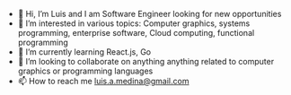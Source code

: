 - 👋 Hi, I’m Luis and I am Software Engineer looking for new opportunities
- 👀 I’m interested in various topics: Computer graphics, systems programming, enterprise software,  Cloud computing, functional programming
- 🌱 I’m currently learning React.js, Go
- 💞️ I’m looking to collaborate on anything anything related to computer graphics or programming languages
- 📫 How to reach me luis.a.medina@gmail.com

<!---
theluismedina/theluismedina is a ✨ special ✨ repository because its `README.md` (this file) appears on your GitHub profile.
You can click the Preview link to take a look at your changes.
--->
